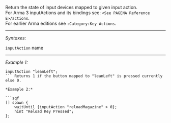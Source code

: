Return the state of input devices mapped to given input action.
<br>
For Arma 3 inputActions and its bindings see: `<See PAGENA Reference E>/actions`.
<br>
For earlier Arma editions  see `:Category:Key Actions`.


---
*Syntaxes:*

`inputAction` name

---
*Example 1:*

```sqf
inputAction "leanLeft";
``` Returns 1 if the button mapped to "leanLeft" is pressed currently else 0.

*Example 2:*

```sqf
[] spawn {
	waitUntil {inputAction "reloadMagazine" > 0};
	hint "Reload Key Pressed";
};
```